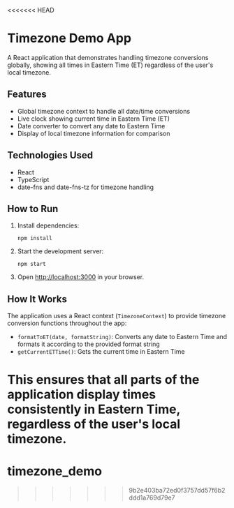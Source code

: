 <<<<<<< HEAD
# Timezone Demo App

A React application that demonstrates handling timezone conversions globally, showing all times in Eastern Time (ET) regardless of the user's local timezone.

## Features

- Global timezone context to handle all date/time conversions
- Live clock showing current time in Eastern Time (ET)
- Date converter to convert any date to Eastern Time
- Display of local timezone information for comparison

## Technologies Used

- React
- TypeScript
- date-fns and date-fns-tz for timezone handling

## How to Run

1. Install dependencies:
   ```
   npm install
   ```

2. Start the development server:
   ```
   npm start
   ```

3. Open [http://localhost:3000](http://localhost:3000) in your browser.

## How It Works

The application uses a React context (`TimezoneContext`) to provide timezone conversion functions throughout the app:

- `formatToET(date, formatString)`: Converts any date to Eastern Time and formats it according to the provided format string
- `getCurrentETTime()`: Gets the current time in Eastern Time

This ensures that all parts of the application display times consistently in Eastern Time, regardless of the user's local timezone.
=======
# timezone_demo
>>>>>>> 9b2e403ba72ed0f3757dd57f6b2ddd1a769d79e7
